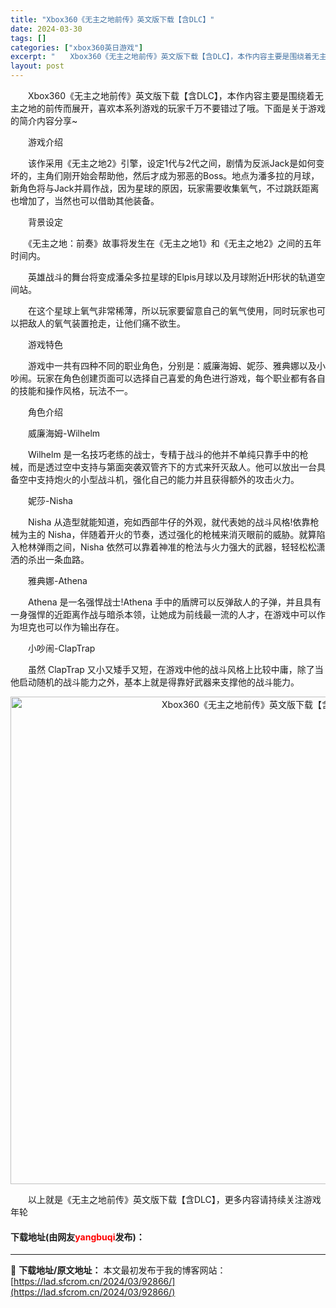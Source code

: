 ```yaml
---
title: "Xbox360《无主之地前传》英文版下载【含DLC】"
date: 2024-03-30
tags: []
categories: ["xbox360英日游戏"]
excerpt: "　　Xbox360《无主之地前传》英文版下载【含DLC】，本作内容主要是围绕着无主之地的前传而展开，喜欢本系列游戏的玩家千万不要错过了哦。下面是关于游戏的简介内容分享~ 　　游戏介绍 　　该作采用《无主之地2》引擎，设定1代与2代之间，剧情为反派Jack是如何变坏的，主角们刚开始会帮助他，然后才成为&hellip;"
layout: post
---
```


 <p>　　Xbox360《无主之地前传》英文版下载【含DLC】，本作内容主要是围绕着无主之地的前传而展开，喜欢本系列游戏的玩家千万不要错过了哦。下面是关于游戏的简介内容分享~</p> <p>　　游戏介绍</p> <p>　　该作采用《无主之地2》引擎，设定1代与2代之间，剧情为反派Jack是如何变坏的，主角们刚开始会帮助他，然后才成为邪恶的Boss。地点为潘多拉的月球，新角色将与Jack并肩作战，因为星球的原因，玩家需要收集氧气，不过跳跃距离也增加了，当然也可以借助其他装备。</p> <p>　　背景设定</p> <p>　　《无主之地：前奏》故事将发生在《无主之地1》和《无主之地2》之间的五年时间内。</p> <p>　　英雄战斗的舞台将变成潘朵多拉星球的Elpis月球以及月球附近H形状的轨道空间站。</p> <p>　　在这个星球上氧气非常稀薄，所以玩家要留意自己的氧气使用，同时玩家也可以把敌人的氧气装置抢走，让他们痛不欲生。</p> <p>　　游戏特色</p> <p>　　游戏中一共有四种不同的职业角色，分别是：威廉海姆、妮莎、雅典娜以及小吵闹。玩家在角色创建页面可以选择自己喜爱的角色进行游戏，每个职业都有各自的技能和操作风格，玩法不一。</p> <p>　　角色介绍</p> <p>　　威廉海姆-Wilhelm</p> <p>　　Wilhelm 是一名技巧老练的战士，专精于战斗的他并不单纯只靠手中的枪械，而是透过空中支持与第面突袭双管齐下的方式来歼灭敌人。他可以放出一台具备空中支持炮火的小型战斗机，强化自己的能力并且获得额外的攻击火力。</p> <p>　　妮莎-Nisha</p> <p>　　Nisha 从造型就能知道，宛如西部牛仔的外观，就代表她的战斗风格!依靠枪械为主的 Nisha，伴随着开火的节奏，透过强化的枪械来消灭眼前的威胁。就算陷入枪林弹雨之间，Nisha 依然可以靠着神准的枪法与火力强大的武器，轻轻松松潇洒的杀出一条血路。</p> <p>　　雅典娜-Athena</p> <p>　　Athena 是一名强悍战士!Athena 手中的盾牌可以反弹敌人的子弹，并且具有一身强悍的近距离作战与暗杀本领，让她成为前线最一流的人才，在游戏中可以作为坦克也可以作为输出存在。</p> <p>　　小吵闹-ClapTrap</p> <p>　　虽然 ClapTrap 又小又矮手又短，在游戏中他的战斗风格上比较中庸，除了当他启动随机的战斗能力之外，基本上就是得靠好武器来支撑他的战斗能力。</p> <p align="center"><img align="" border="0" src="https://lad.sfcrom.cn/wp-content/uploads/2024/03/20240330_6607d569c8dcd.jpg" width="780" alt="Xbox360《无主之地前传》英文版下载【含DLC】" /></p> <p>　　以上就是《无主之地前传》英文版下载【含DLC】，更多内容请持续关注游戏年轮</p> <p><h4>下载地址(由网友<font color="red">yangbuqi</font>发布)：</h4></p> 

---
📖 **下载地址/原文地址：** 本文最初发布于我的博客网站：[https://lad.sfcrom.cn/2024/03/92866/](https://lad.sfcrom.cn/2024/03/92866/)
